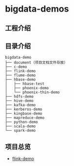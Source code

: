 # bigdata-demos

## 工程介绍

## 目录介绍
```
bigdata-demo
├── document（项目文档文件存放）
├── c-demo
├── flink-demo
├── flume-demo
├── hbase-demo
│   ├── hbase-test
│   ├── phoenix-demo
│   └── phoenix-thin-demo
├── hdfs-demo
├── hive-demo
├── kafka-demo
├── kerberos-demo
├── kingbase-demo
├── mapreduce-demo
├── python-demo
├── scala-demo
└── spark-demo
```
## 项目总览
- [flink-demo](./document/flink.md)